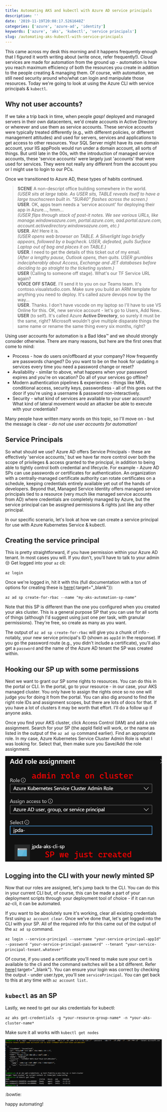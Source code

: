 ```yaml
---
title: Automating AKS and kubectl with Azure AD service principals
description: ''
date: '2019-11-19T20:08:17.5261648Z'
categories: ['azure', 'azure-ad', 'identity']
keywords: ['azure', 'aks', 'kubectl', 'service principals']
slug: /automating-aks-kubectl-with-service-principals
---
```


This came across my desk this morning and it happens frequently enough that I figured it worth writing about (write once, refer frequently!). Cloud services are made for automation from the ground up - automation is how you reach maximum efficiency of both the resources you create in addition to the people creating &amp; managing them. Of course, with automation, we still need security around who/what can login and manipulate those resources. Today we're going to look at using the Azure CLI with service principals &amp; `kubectl`.

## Why not user accounts?

If we take a trip back in time, when people _gasp!_ deployed and managed servers in their own datacenters, we'd create accounts in Active Directory or wherever and use them as service accounts. These service accounts were typically treated differently (e.g., with different policies, or different management attitudes) and used for servers, services and applications to get access to other resources. Your SQL Server might have its own domain account, your IIS appPools would run under a domain account, all sorts of things. But until late in the 00s, with the introduction of managed service accounts, these 'service accounts' were largely just 'accounts' that were used for services. They were not really any different from the account you or I might use to login to our PCs.

Once we transitioned to Azure AD, these types of habits continued.

> **SCENE** A non-descript office building somewhere in the world.  
> _(USER sits at large table. As USER sits, TABLE reveals itself to have a large touchscreen built in. "SUR40" flashes across the screen.)_  
> **USER**. OK, apps team needs a 'service account' for deploying their app in Azure..., hmm...  
> _(USER flips through stack of post-it notes. We see various URLs, like manage.windowsazure.com, portal.azure.com, aad.portal.azure.com, account.activedirectory.windowsazure.com, etc.)_  
> **USER**. Ah! Here it is.  
> _(USER opens web browser on TABLE. A Silverlight logo briefly appears, followed by a bugcheck. USER, defeated, pulls Surface Laptop out of bag and places it on TABLE.)_  
> **USER**. I need to get the details of this ticket out of my email.  
> _(After a lengthy pause, Outlook opens, then quits. USER grumbles indecipherably about Access, Exchange and JET databases before deciding to go straight to the ticketing system.)_  
> **USER** (Calling to someone off stage). What's our TF Service URL again?  
> **VOICE OFF STAGE**. I'll send it to you on our Teams team. It's contoso.visualstudio.com. Make sure you build an ARM template for anything you need to deploy. It's called azure devops now by the way...  
> **USER**. Thanks. I don't have vscode on my laptop so I'll have to use VS Online for this. OK, new service account - let's go to Users, Add New..  
> **USER** (to self). It's called Azure **Active Directory**, so surely it must be the same, right? Microsoft wouldn't give multiple disparate things the same name or rename the same thing every six months, right?  

Using user accounts for automation is a Bad Idea&#x2122; and we should strongly consider otherwise. There are many reasons, but here are the first ones that come to mind:

- Process - how do users on/offboard at your company? How frequently are passwords changed? Do you want to be on the hook for updating _n_ services every time you need a password change or reset?
- Availability - similar to above, what happens when your password expires and you're on vacation? Do all of your services go offline?
- Modern authentication pipelines &amp; experiences - things like MFA, conditional access, security keys, passwordless - all of this goes out the door if you're using a username &amp; password non-interactively.
- Security - what kind of services are available to your user account? What kind of lateral movement would an attacker be able to execute with your credentials?

Many people have written many words on this topic, so I'll move on - but the message is clear - _do not use user accounts for automation!_

## Service Principals

So what should we use? Azure AD offers Service Principals - these are effectively 'service accounts,' but we have far more control over both the scope of privileges &amp; access granted to the principal, in addition to being able to tightly control both credential and lifecycle. For example - Azure AD SPs can use passwords _or_ certificates for authentication. An organization with a centrally-managed certificate authority can rotate certificates on a schedule, keeping credentials entirely available yet out of the hands of developers. Beyond that, Managed Service Identity offers managed service principals tied to a resource (very much like managed service accounts from AD) where credentials are completely managed by Azure, but the service principal can be assigned permissions &amp; rights just like any other principal.

In our specific scenario, let's look at how we can create a service principal for use with Azure Kubernetes Service &amp; kubectl.

## Creating the service principal

This is pretty straightforward, if you have permission within your Azure AD tenant. In most cases you will. If you don't, you'll have to talk to your admin :unamused: Get logged into your `az` cli:

`az login`

Once we're logged in, hit it with this (full documentation with a ton of options for creating these is [here](https://docs.microsoft.com/en-us/cli/azure/create-an-azure-service-principal-azure-cli?view=azure-cli-latest){:target="_blank"}):

`az ad sp create-for-rbac --name "my-aks-automation-sp-name"`

Note that this SP is different than the one you configured when you created your aks cluster. This is a general purpose SP that you can use for all sorts of things (although I'd suggest using just one per task, with granular permissions). They're free, so create as many as you want.

The output of `az ad sp create-for-rbac` will give you a chunk of info - notably, your new service principal's ID (shown as `appId` in the response). If you go the password route (e.g., you didn't include a certificate), you'll also get a `password` and the name of the Azure AD tenant the SP was created within.

## Hooking our SP up with some permissions

Next we want to grant our SP some rights to resources. You can do this in the portal or CLI. In the portal, go to your resource - in our case, your AKS managed cluster. You only have to assign the rights once so no one will judge you for doing it from the portal. You can also dig around to find the right role IDs and assignment scopes, but there are lots of docs for that. If you have a lot of clusters it may be worth that effort. I'll do a follow up if anyone asks.

Once you find your AKS cluster, click Access Control (IAM) and add a role assignment. Search for your SP (the appId field will work, or the name as listed in the output of the `az ad sp` command earlier). Find an appropriate role. In my case, Azure Kubernetes Service Cluster Admin Role is what I was looking for. Select that, then make sure you Save/Add the role assignment.

![portal-role-assignment](img/aks-sp-portal-role-assignment.png "portal role assignment")

## Logging into the CLI with your newly minted SP

Now that our roles are assigned, let's jump back to the CLI. You can do this in your current CLI but, of course, this can be made a part of your deployment scripts through your deployment tool of choice - if it can run az-cli, it can be automated.

If you want to be absolutely sure it's working, clear all existing credentials first using `az account clear`. Once we've done that, let's get logged into the CLI with your SP. All of the required info for this came out of the output of the `az ad sp` command.

`az login --service-principal --username "your-service-principal-appId" --password "your-service-principal-password" --tenant "your-service-principal-tenant.whatever"`

Of course, if you used a certificate you'll need to make sure your cert is available to the cli and the command switches will be a bit different. Refer [here](https://docs.microsoft.com/en-us/cli/azure/create-an-azure-service-principal-azure-cli?view=azure-cli-latest){:target="_blank"}. You can ensure your login was correct by checking the output - under user.type, you'll see `servicePrincipal`. You can get back to this at any time with `az account list.`

## `kubectl` as an SP

Lastly, we need to get our aks credentials for kubectl:

`az aks get-credentials -g *your-resource-group-name* -n *your-aks-cluster-name*`

Make sure it all works with `kubectl get nodes`

![kubectl](img/aks-sp-cli-kubectl.png "cli")

:bowtie:

happy automating!
